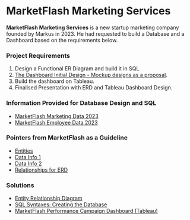 # **MarketFlash Marketing Services**

**MarketFlash Marketing Services** is a new startup marketing company founded by Markus in 2023. He had requested to build a Database and a Dashboard based on the requirements below.

### Project Requirements
1. Design a Functional ER Diagram and build it in SQL
2. [The Dashboard Initial Design - Mockup designs as a proposal](https://github.com/ea-techcodes/Marketflash-Project/blob/main/Mock%20Dashboard.pdf).
3. Build the dashboard on Tableau.
4. Finalised Presentation with ERD and Tableau Dashboard Design.

### Information Provided for Database Design and SQL
- [MarketFlash Marketing Data 2023](https://github.com/ea-techcodes/Marketflash-Project/blob/main/Marketflash_marketing_data_2023csv.csv) 
- [MarketFlash Employee Data 2023](https://github.com/ea-techcodes/Marketflash-Project/blob/main/Marketflash_employee_data_2023.csv) 

### Pointers from MarketFlash as a Guideline
- [Entities](https://github.com/ea-techcodes/Marketflash-Project/blob/main/Marketflash_Entities.pdf)
- [Data Info 1](https://github.com/ea-techcodes/Marketflash-Project/blob/main/Marketflash%20Data_Worksheet1.pdf) 
- [Data Info 2](https://github.com/ea-techcodes/Marketflash-Project/blob/main/Marketflash%20Data_Worksheet2.pdf) 
- [Relationships for ERD](https://github.com/ea-techcodes/Marketflash-Project/blob/main/Marketflash%20Relationships.pdf)

### Solutions
- [Entity Relationship Diagram](https://github.com/ea-techcodes/Marketflash-Project/blob/main/Marketflash%20ERD.pdf)
- [SQL Syntaxes: Creating the Database](#sql-syntaxes)
- [MarketFlash Performance Campaign Dashboard (Tableau)](https://public.tableau.com/app/profile/ea.viz/viz/MarketFlash_PerformanceCampaign/Dashboard1)
